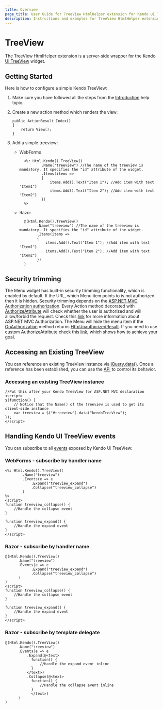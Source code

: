 ```yaml
---
title: Overview
page_title: User Guide for TreeView HtmlHelper extension for Kendo UI TreeView widget
description: Instructions and examples for TreeView HtmlHelper extension for Kendo UI TreeView for ASP.NET MVC.
---
```


# TreeView

The TreeView HtmlHelper extension is a server-side wrapper for the [Kendo UI TreeView](/api/web/treeview) widget.

## Getting Started

Here is how to configure a simple Kendo TreeView:

1.  Make sure you have followed all the steps from the [Introduction](/aspnet-mvc/introduction) help topic.

2.  Create a new action method which renders the view:

        public ActionResult Index()
        {
            return View();
        }
3.  Add a simple treeview:
    - WebForms

            <%: Html.Kendo().TreeView()
                    .Name("treeview") //The name of the treeview is mandatory. It specifies the "id" attribute of the widget.
                    .Items(items =>
                    {
                        items.Add().Text("Item 1"); //Add item with text "Item1")
                        items.Add().Text("Item 2"); //Add item with text "Item2")
                    })
            %>
    - Razor

            @(Html.Kendo().TreeView()
                  .Name("treeview") //The name of the treeview is mandatory. It specifies the "id" attribute of the widget.
                  .Items(items =>
                  {
                      items.Add().Text("Item 1"); //Add item with text "Item1")
                      items.Add().Text("Item 2"); //Add item with text "Item2")
                  })
            )

## Security trimming

The Menu widget has built-in security trimming functionality, which is enabled by default. If the URL, which Menu item points to is not authorized then it is hidden.
Security trimming depends on the [ASP.NET MVC Authorization authorization](http://www.asp.net/mvc/tutorials/mvc-music-store/mvc-music-store-part-7).
Every Action method decorated with [AuthorizeAttribute](http://msdn.microsoft.com/en-us/library/system.web.mvc.authorizeattribute.aspx) will check whether the user is authorized and will allow/forbid the request.
Check this [link](http://weblogs.asp.net/jgalloway/archive/2011/04/28/looking-at-how-asp-net-mvc-authorize-interacts-with-asp-net-forms-authorization.aspx)
for more information about ASP.NET MVC Authorization. The Menu will hide the menu item if the [OnAuthorization](http://msdn.microsoft.com/en-us/library/system.web.mvc.authorizeattribute.onauthorization.aspx) method returns
[HttpUnauthorizedResult](http://msdn.microsoft.com/en-us/library/system.web.mvc.httpunauthorizedresult.aspx). If you need to use custom AuthorizeAttribute check this
[link](https://github.com/telerik/kendo-examples-asp-net-mvc/tree/master/kendo-menu-with-custom-authorization-attribute), which shows how to achieve your goal.

## Accessing an Existing TreeView

You can reference an existing TreeView instance via [jQuery.data()](http://api.jquery.com/jQuery.data/).
Once a reference has been established, you can use the [API](/api/web/treeview#methods) to control its behavior.

### Accessing an existing TreeView instance

    //Put this after your Kendo TreeView for ASP.NET MVC declaration
    <script>
    $(function() {
        // Notice that the Name() of the treeview is used to get its client-side instance
        var treeview = $("#treeview").data("kendoTreeView");
    });
    </script>


## Handling Kendo UI TreeView events

You can subscribe to all [events](/api/web/treeview#events) exposed by Kendo UI TreeView:

### WebForms - subscribe by handler name

    <%: Html.Kendo().TreeView()
            .Name("treeview")
            .Events(e => e
                .Expand("treeview_expand")
                .Collapse("treeview_collapse")
            )
    %>
    <script>
    function treeview_collapse() {
        //Handle the collapse event
    }

    function treeview_expand() {
        //Handle the expand event
    }
    </script>


### Razor - subscribe by handler name

    @(Html.Kendo().TreeView()
          .Name("treeview")
          .Events(e => e
                .Expand("treeview_expand")
                .Collapse("treeview_collapse")
          )
    )
    <script>
    function treeview_collapse() {
        //Handle the collapse event
    }

    function treeview_expand() {
        //Handle the expand event
    }
    </script>


### Razor - subscribe by template delegate

    @(Html.Kendo().TreeView()
          .Name("treeview")
          .Events(e => e
              .Expand(@<text>
                function() {
                    //Handle the expand event inline
                }
              </text>)
              .Collapse(@<text>
                function() {
                    //Handle the collapse event inline
                }
                </text>)
          )
    )
